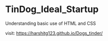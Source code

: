 # TinDog_Ideal_Startup
Understanding basic use of HTML and CSS

visit: https://harshitg123.github.io/Dogs_tinder/
